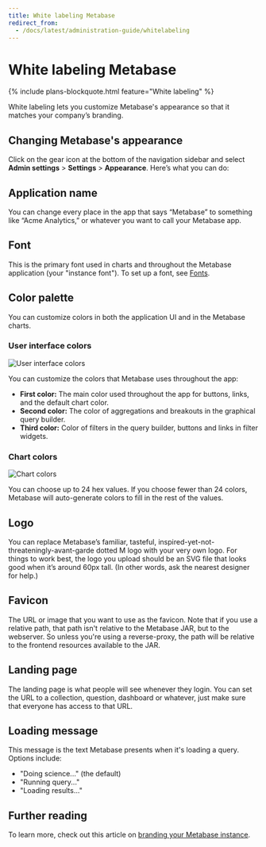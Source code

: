 ```yaml
---
title: White labeling Metabase
redirect_from:
  - /docs/latest/administration-guide/whitelabeling
---
```


# White labeling Metabase

{% include plans-blockquote.html feature="White labeling" %}

White labeling lets you customize Metabase's appearance so that it matches your company’s branding.

## Changing Metabase's appearance

Click on the gear icon at the bottom of the navigation sidebar and select **Admin settings** > **Settings** > **Appearance**. Here’s what you can do:

## Application name

You can change every place in the app that says “Metabase” to something like “Acme Analytics,” or whatever you want to call your Metabase app.

## Font

This is the primary font used in charts and throughout the Metabase application (your "instance font"). To set up a font, see [Fonts](../administration-guide/fonts.md).

## Color palette

You can customize colors in both the application UI and in the Metabase charts.

### User interface colors

![User interface colors](images/appearance/user-interface-colors.png)

You can customize the colors that Metabase uses throughout the app:

- **First color:** The main color used throughout the app for buttons, links, and the default chart color.
- **Second color:** The color of aggregations and breakouts in the graphical query builder.
- **Third color:** Color of filters in the query builder, buttons and links in filter widgets.

### Chart colors

![Chart colors](images/appearance/chart-colors.png)

You can choose up to 24 hex values. If you choose fewer than 24 colors, Metabase will auto-generate colors to fill in the rest of the values.

## Logo

You can replace Metabase’s familiar, tasteful, inspired-yet-not-threateningly-avant-garde dotted M logo with your very own logo. For things to work best, the logo you upload should be an SVG file that looks good when it’s around 60px tall. (In other words, ask the nearest designer for help.)

## Favicon

The URL or image that you want to use as the favicon. Note that if you use a relative path, that path isn't relative to the Metabase JAR, but to the webserver. So unless you're using a reverse-proxy, the path will be relative to the frontend resources available to the JAR.

## Landing page

The landing page is what people will see whenever they login. You can set the URL to a collection, question, dashboard or whatever, just make sure that everyone has access to that URL.

## Loading message

This message is the text Metabase presents when it's loading a query. Options include:

- "Doing science..." (the default)
- "Running query..."
- "Loading results..."

## Further reading

To learn more, check out this article on [branding your Metabase instance](https://www.metabase.com/blog/white-label/index.html).
